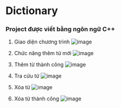 # Dictionary
### Project được viết bằng ngôn ngữ C++
1. Giao diện chương trình
![image](https://user-images.githubusercontent.com/76239513/153720819-ce8f6ea0-fe18-4484-8515-06e9ac83da59.png)

2. Chức năng thêm từ mới
![image](https://user-images.githubusercontent.com/76239513/153720825-574d0935-0bb5-47f5-beaf-7bfc8b09825c.png)

3. Thêm từ thành công
![image](https://user-images.githubusercontent.com/76239513/153720836-5f2f1025-7c20-46db-bf2e-58156cd503ab.png)

4. Tra cứu từ
![image](https://user-images.githubusercontent.com/76239513/153720837-b261e8ad-9682-4baa-babd-e7bb602fe683.png)

5. Xóa từ
![image](https://user-images.githubusercontent.com/76239513/153720845-0983c0fd-3bab-43cd-bea0-1badedd2c518.png)

6. Xóa từ thành công
![image](https://user-images.githubusercontent.com/76239513/153720849-88813df1-eec9-4d0c-a31d-a3921490fd2d.png)
